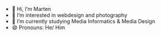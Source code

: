 - 👋 Hi, I’m Marten
- 👀 I’m interested in webdesign and photography
- 🌱 I’m currently studying Media Informatics & Media Design
- 😄 Pronouns: He/ Him

<!---
marten-gierth/marten-gierth is a ✨ special ✨ repository because its `README.md` (this file) appears on your GitHub profile.
You can click the Preview link to take a look at your changes.
--->
